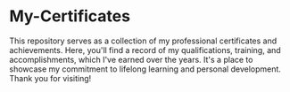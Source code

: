 # My-Certificates
This repository serves as a collection of my professional certificates and achievements. Here, you'll find a record of my qualifications, training, and accomplishments, which I've earned over the years. It's a place to showcase my commitment to lifelong learning and personal development. Thank you for visiting!
